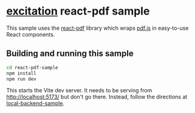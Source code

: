 # [excitation](../) react-pdf sample

This sample uses the [react-pdf]() library which wraps [pdf.js]() in easy-to-use React components.

## Building and running this sample

```zsh
cd react-pdf-sample
npm install
npm run dev
```

This starts the Vite dev server. It needs to be serving from [http://localhost:5173/](http://localhost:5173/) but don't go there. Instead, follow the directions at [local-backend-sample](../local-backend-sample/).
